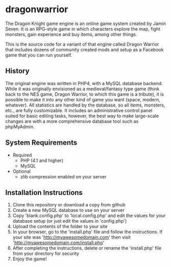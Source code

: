 # dragonwarrior
The Dragon Knight game engine is an online game system created by Jamin Seven. It is an RPG-style game in which characters explore the map, fight monsters, gain experience and buy items, among other things.

This is the source code for a variant of that engine called Dragon Warrior that includes dozens of community created mods and setup as a Facebook game that you can run yourself.

## History
The original engine was written in PHP4, with a MySQL database backend. While it was originally envisioned as a medieval/fantasy type game
(think back to the NES game, Dragon Warrior, to which this game is a tribute), it is possible to make it into any other kind of game you want (space, modern, whatever).
All statistics are handled by the database, so all items, monsters, etc., are fully customizable. It includes an administrative control panel suited for basic editing tasks,
however, the best way to make large-scale changes are with a more comprehensive database tool such as phpMyAdmin.

## System Requirements
* Required
  * PHP (4.1 and higher)
  * MySQL
* Optional
  * zlib compression enabled on your server

## Installation Instructions
1. Clone this repository or download a copy from github
2. Create a new MySQL database to use on your server
3. Copy 'blank.config.php' to 'local.config.php' and edit the values for your database setup (or just edit the values in 'config.php')
4. Upload the contents of the folder to your site
5. In your browser, go to the 'install.php' file and follow the instructions. If your site was 'http://myawesomedomain.com' then visit 'http://myawesomedomain.com/install.php'
6. After completing the instructions, delete or rename the 'install.php' file from your directory for security
7. Enjoy the game!